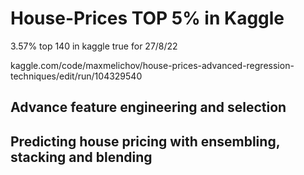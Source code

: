 # House-Prices TOP 5% in Kaggle 
3.57% top 140 in kaggle true for 27/8/22

kaggle.com/code/maxmelichov/house-prices-advanced-regression-techniques/edit/run/104329540

## Advance feature engineering and selection 

## Predicting house pricing with ensembling, stacking and blending

